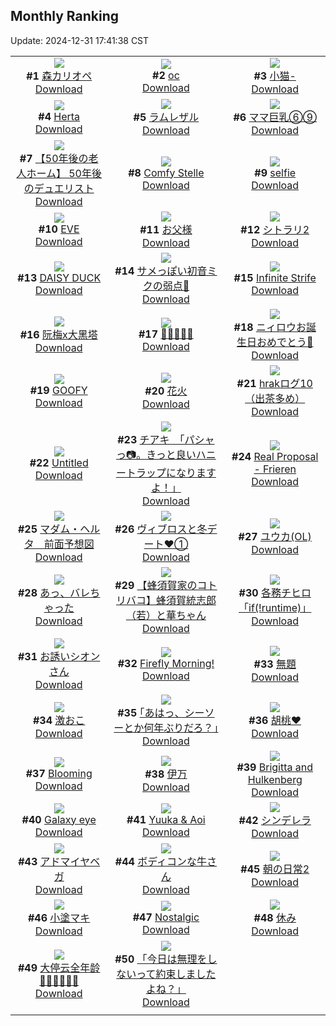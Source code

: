 ## Monthly Ranking
Update: 2024-12-31 17:41:38 CST

|      |      |      |
| :----: | :----: | :----: |
| ![](https://i.pixiv.re/c/240x480/img-master/img/2024/12/03/00/00/18/124847167_p0_master1200.jpg)<br>**#1** [森カリオペ](https://www.pixiv.net/artworks/124847167)<br>[Download](https://i.pixiv.re/img-original/img/2024/12/03/00/00/18/124847167_p0.png) | ![](https://i.pixiv.re/c/240x480/img-master/img/2024/12/02/00/13/17/124819241_p0_master1200.jpg)<br>**#2** [oc](https://www.pixiv.net/artworks/124819241)<br>[Download](https://i.pixiv.re/img-original/img/2024/12/02/00/13/17/124819241_p0.png) | ![](https://i.pixiv.re/c/240x480/img-master/img/2024/12/03/12/35/38/124858615_p0_master1200.jpg)<br>**#3** [小猫-](https://www.pixiv.net/artworks/124858615)<br>[Download](https://i.pixiv.re/img-original/img/2024/12/03/12/35/38/124858615_p0.jpg) |
| ![](https://i.pixiv.re/c/240x480/img-master/img/2024/12/03/11/08/27/124857258_p0_master1200.jpg)<br>**#4** [Herta](https://www.pixiv.net/artworks/124857258)<br>[Download](https://i.pixiv.re/img-original/img/2024/12/03/11/08/27/124857258_p0.png) | ![](https://i.pixiv.re/c/240x480/img-master/img/2024/12/03/07/22/13/124854469_p0_master1200.jpg)<br>**#5** [ラムレザル](https://www.pixiv.net/artworks/124854469)<br>[Download](https://i.pixiv.re/img-original/img/2024/12/03/07/22/13/124854469_p0.jpg) | ![](https://i.pixiv.re/c/240x480/img-master/img/2024/12/02/08/00/04/124826523_p0_master1200.jpg)<br>**#6** [ママ巨乳⑥⑨](https://www.pixiv.net/artworks/124826523)<br>[Download](https://i.pixiv.re/img-original/img/2024/12/02/08/00/04/124826523_p0.jpg) |
| ![](https://i.pixiv.re/c/240x480/img-master/img/2024/12/03/18/00/25/124863892_p0_master1200.jpg)<br>**#7** [【50年後の老人ホーム】  50年後のデュエリスト](https://www.pixiv.net/artworks/124863892)<br>[Download](https://i.pixiv.re/img-original/img/2024/12/03/18/00/25/124863892_p0.jpg) | ![](https://i.pixiv.re/c/240x480/img-master/img/2024/12/03/21/12/35/124869274_p0_master1200.jpg)<br>**#8** [Comfy Stelle](https://www.pixiv.net/artworks/124869274)<br>[Download](https://i.pixiv.re/img-original/img/2024/12/03/21/12/35/124869274_p0.png) | ![](https://i.pixiv.re/c/240x480/img-master/img/2024/12/03/14/08/35/124859981_p0_master1200.jpg)<br>**#9** [selfie](https://www.pixiv.net/artworks/124859981)<br>[Download](https://i.pixiv.re/img-original/img/2024/12/03/14/08/35/124859981_p0.jpg) |
| ![](https://i.pixiv.re/c/240x480/img-master/img/2024/12/03/21/42/36/124870213_p0_master1200.jpg)<br>**#10** [EVE](https://www.pixiv.net/artworks/124870213)<br>[Download](https://i.pixiv.re/img-original/img/2024/12/03/21/42/36/124870213_p0.jpg) | ![](https://i.pixiv.re/c/240x480/img-master/img/2024/12/01/00/09/53/124783411_p0_master1200.jpg)<br>**#11** [お父様](https://www.pixiv.net/artworks/124783411)<br>[Download](https://i.pixiv.re/img-original/img/2024/12/01/00/09/53/124783411_p0.jpg) | ![](https://i.pixiv.re/c/240x480/img-master/img/2024/12/02/00/00/19/124818406_p0_master1200.jpg)<br>**#12** [シトラリ2](https://www.pixiv.net/artworks/124818406)<br>[Download](https://i.pixiv.re/img-original/img/2024/12/02/00/00/19/124818406_p0.jpg) |
| ![](https://i.pixiv.re/c/240x480/img-master/img/2024/12/02/00/00/55/124818547_p0_master1200.jpg)<br>**#13** [DAISY DUCK](https://www.pixiv.net/artworks/124818547)<br>[Download](https://i.pixiv.re/img-original/img/2024/12/02/00/00/55/124818547_p0.png) | ![](https://i.pixiv.re/c/240x480/img-master/img/2024/12/03/09/30/01/124856071_p0_master1200.jpg)<br>**#14** [サメっぽい初音ミクの弱点🦈](https://www.pixiv.net/artworks/124856071)<br>[Download](https://i.pixiv.re/img-original/img/2024/12/03/09/30/01/124856071_p0.jpg) | ![](https://i.pixiv.re/c/240x480/img-master/img/2024/12/03/05/08/54/124852864_p0_master1200.jpg)<br>**#15** [Infinite Strife](https://www.pixiv.net/artworks/124852864)<br>[Download](https://i.pixiv.re/img-original/img/2024/12/03/05/08/54/124852864_p0.jpg) |
| ![](https://i.pixiv.re/c/240x480/img-master/img/2024/12/01/18/04/06/124805348_p0_master1200.jpg)<br>**#16** [阮梅x大黑塔](https://www.pixiv.net/artworks/124805348)<br>[Download](https://i.pixiv.re/img-original/img/2024/12/01/18/04/06/124805348_p0.jpg) | ![](https://i.pixiv.re/c/240x480/img-master/img/2024/12/02/12/56/40/124830552_p0_master1200.jpg)<br>**#17** [🌼🌸🐰🌸🌼](https://www.pixiv.net/artworks/124830552)<br>[Download](https://i.pixiv.re/img-original/img/2024/12/02/12/56/40/124830552_p0.jpg) | ![](https://i.pixiv.re/c/240x480/img-master/img/2024/12/03/11/32/56/124857625_p0_master1200.jpg)<br>**#18** [ニィロウお誕生日おめでとう🍰](https://www.pixiv.net/artworks/124857625)<br>[Download](https://i.pixiv.re/img-original/img/2024/12/03/11/32/56/124857625_p0.jpg) |
| ![](https://i.pixiv.re/c/240x480/img-master/img/2024/12/04/00/00/48/124874883_p0_master1200.jpg)<br>**#19** [GOOFY](https://www.pixiv.net/artworks/124874883)<br>[Download](https://i.pixiv.re/img-original/img/2024/12/04/00/00/48/124874883_p0.png) | ![](https://i.pixiv.re/c/240x480/img-master/img/2024/12/01/20/21/11/124809803_p0_master1200.jpg)<br>**#20** [花火](https://www.pixiv.net/artworks/124809803)<br>[Download](https://i.pixiv.re/img-original/img/2024/12/01/20/21/11/124809803_p0.png) | ![](https://i.pixiv.re/c/240x480/img-master/img/2024/12/03/07/14/58/124854380_p0_master1200.jpg)<br>**#21** [hrakログ10（出茶多め）](https://www.pixiv.net/artworks/124854380)<br>[Download](https://i.pixiv.re/img-original/img/2024/12/03/07/14/58/124854380_p0.jpg) |
| ![](https://i.pixiv.re/c/240x480/img-master/img/2024/12/03/07/07/36/124854287_p0_master1200.jpg)<br>**#22** [Untitled](https://www.pixiv.net/artworks/124854287)<br>[Download](https://i.pixiv.re/img-original/img/2024/12/03/07/07/36/124854287_p0.png) | ![](https://i.pixiv.re/c/240x480/img-master/img/2024/12/01/08/00/05/124791808_p0_master1200.jpg)<br>**#23** [チアキ　「パシャっ📷。きっと良いハニートラップになりますよ！」](https://www.pixiv.net/artworks/124791808)<br>[Download](https://i.pixiv.re/img-original/img/2024/12/01/08/00/05/124791808_p0.jpg) | ![](https://i.pixiv.re/c/240x480/img-master/img/2024/12/03/02/04/12/124850681_p0_master1200.jpg)<br>**#24** [Real Proposal - Frieren](https://www.pixiv.net/artworks/124850681)<br>[Download](https://i.pixiv.re/img-original/img/2024/12/03/02/04/12/124850681_p0.jpg) |
| ![](https://i.pixiv.re/c/240x480/img-master/img/2024/12/03/00/00/12/124847122_p0_master1200.jpg)<br>**#25** [マダム・ヘルタ　前面予想図](https://www.pixiv.net/artworks/124847122)<br>[Download](https://i.pixiv.re/img-original/img/2024/12/03/00/00/12/124847122_p0.jpg) | ![](https://i.pixiv.re/c/240x480/img-master/img/2024/12/03/19/33/45/124866259_p0_master1200.jpg)<br>**#26** [ヴィブロスと冬デート♥①](https://www.pixiv.net/artworks/124866259)<br>[Download](https://i.pixiv.re/img-original/img/2024/12/03/19/33/45/124866259_p0.jpg) | ![](https://i.pixiv.re/c/240x480/img-master/img/2024/12/03/20/35/07/124868067_p0_master1200.jpg)<br>**#27** [ユウカ(OL)](https://www.pixiv.net/artworks/124868067)<br>[Download](https://i.pixiv.re/img-original/img/2024/12/03/20/35/07/124868067_p0.jpg) |
| ![](https://i.pixiv.re/c/240x480/img-master/img/2024/12/04/00/00/23/124874787_p0_master1200.jpg)<br>**#28** [あっ、バレちゃった](https://www.pixiv.net/artworks/124874787)<br>[Download](https://i.pixiv.re/img-original/img/2024/12/04/00/00/23/124874787_p0.jpg) | ![](https://i.pixiv.re/c/240x480/img-master/img/2024/12/04/17/38/05/124890387_p0_master1200.jpg)<br>**#29** [【蜂須賀家のコトリバコ】蜂須賀統志郎（若）と華ちゃん](https://www.pixiv.net/artworks/124890387)<br>[Download](https://i.pixiv.re/img-original/img/2024/12/04/17/38/05/124890387_p0.jpg) | ![](https://i.pixiv.re/c/240x480/img-master/img/2024/12/02/00/24/21/124819624_p0_master1200.jpg)<br>**#30** [各務チヒロ「if(!runtime)」](https://www.pixiv.net/artworks/124819624)<br>[Download](https://i.pixiv.re/img-original/img/2024/12/02/00/24/21/124819624_p0.jpg) |
| ![](https://i.pixiv.re/c/240x480/img-master/img/2024/12/01/00/03/15/124782976_p0_master1200.jpg)<br>**#31** [お誘いシオンさん](https://www.pixiv.net/artworks/124782976)<br>[Download](https://i.pixiv.re/img-original/img/2024/12/01/00/03/15/124782976_p0.png) | ![](https://i.pixiv.re/c/240x480/img-master/img/2024/12/02/23/37/09/124846309_p0_master1200.jpg)<br>**#32** [Firefly Morning!](https://www.pixiv.net/artworks/124846309)<br>[Download](https://i.pixiv.re/img-original/img/2024/12/02/23/37/09/124846309_p0.png) | ![](https://i.pixiv.re/c/240x480/img-master/img/2024/12/03/00/00/12/124847126_p0_master1200.jpg)<br>**#33** [無題](https://www.pixiv.net/artworks/124847126)<br>[Download](https://i.pixiv.re/img-original/img/2024/12/03/00/00/12/124847126_p0.jpg) |
| ![](https://i.pixiv.re/c/240x480/img-master/img/2024/12/02/01/11/50/124821080_p0_master1200.jpg)<br>**#34** [激おこ](https://www.pixiv.net/artworks/124821080)<br>[Download](https://i.pixiv.re/img-original/img/2024/12/02/01/11/50/124821080_p0.jpg) | ![](https://i.pixiv.re/c/240x480/img-master/img/2024/12/02/17/09/03/124834571_p0_master1200.jpg)<br>**#35** [｢あはっ、シーソーとか何年ぶりだろ？｣](https://www.pixiv.net/artworks/124834571)<br>[Download](https://i.pixiv.re/img-original/img/2024/12/02/17/09/03/124834571_p0.jpg) | ![](https://i.pixiv.re/c/240x480/img-master/img/2024/12/03/00/00/11/124847115_p0_master1200.jpg)<br>**#36** [胡桃❤️](https://www.pixiv.net/artworks/124847115)<br>[Download](https://i.pixiv.re/img-original/img/2024/12/03/00/00/11/124847115_p0.jpg) |
| ![](https://i.pixiv.re/c/240x480/img-master/img/2024/12/01/02/13/07/124785881_p0_master1200.jpg)<br>**#37** [Blooming](https://www.pixiv.net/artworks/124785881)<br>[Download](https://i.pixiv.re/img-original/img/2024/12/01/02/13/07/124785881_p0.png) | ![](https://i.pixiv.re/c/240x480/img-master/img/2024/12/03/01/18/53/124849695_p0_master1200.jpg)<br>**#38** [伊万](https://www.pixiv.net/artworks/124849695)<br>[Download](https://i.pixiv.re/img-original/img/2024/12/03/01/18/53/124849695_p0.jpg) | ![](https://i.pixiv.re/c/240x480/img-master/img/2024/12/03/07/20/40/124854452_p0_master1200.jpg)<br>**#39** [Brigitta and Hulkenberg](https://www.pixiv.net/artworks/124854452)<br>[Download](https://i.pixiv.re/img-original/img/2024/12/03/07/20/40/124854452_p0.jpg) |
| ![](https://i.pixiv.re/c/240x480/img-master/img/2024/12/04/17/24/46/124890065_p0_master1200.jpg)<br>**#40** [Galaxy eye](https://www.pixiv.net/artworks/124890065)<br>[Download](https://i.pixiv.re/img-original/img/2024/12/04/17/24/46/124890065_p0.jpg) | ![](https://i.pixiv.re/c/240x480/img-master/img/2024/12/01/18/04/56/124805371_p0_master1200.jpg)<br>**#41** [Yuuka & Aoi](https://www.pixiv.net/artworks/124805371)<br>[Download](https://i.pixiv.re/img-original/img/2024/12/01/18/04/56/124805371_p0.jpg) | ![](https://i.pixiv.re/c/240x480/img-master/img/2024/12/03/02/36/43/124851198_p0_master1200.jpg)<br>**#42** [シンデレラ](https://www.pixiv.net/artworks/124851198)<br>[Download](https://i.pixiv.re/img-original/img/2024/12/03/02/36/43/124851198_p0.jpg) |
| ![](https://i.pixiv.re/c/240x480/img-master/img/2024/12/01/01/06/18/124785487_p0_master1200.jpg)<br>**#43** [アドマイヤベガ](https://www.pixiv.net/artworks/124785487)<br>[Download](https://i.pixiv.re/img-original/img/2024/12/01/01/06/18/124785487_p0.png) | ![](https://i.pixiv.re/c/240x480/img-master/img/2024/12/04/20/15/32/124894532_p0_master1200.jpg)<br>**#44** [ボディコンな牛さん](https://www.pixiv.net/artworks/124894532)<br>[Download](https://i.pixiv.re/img-original/img/2024/12/04/20/15/32/124894532_p0.jpg) | ![](https://i.pixiv.re/c/240x480/img-master/img/2024/12/01/00/30/02/124784299_p0_master1200.jpg)<br>**#45** [朝の日常2](https://www.pixiv.net/artworks/124784299)<br>[Download](https://i.pixiv.re/img-original/img/2024/12/01/00/30/02/124784299_p0.jpg) |
| ![](https://i.pixiv.re/c/240x480/img-master/img/2024/12/03/19/37/08/124866335_p0_master1200.jpg)<br>**#46** [小塗マキ](https://www.pixiv.net/artworks/124866335)<br>[Download](https://i.pixiv.re/img-original/img/2024/12/03/19/37/08/124866335_p0.png) | ![](https://i.pixiv.re/c/240x480/img-master/img/2024/12/03/05/25/00/124853037_p0_master1200.jpg)<br>**#47** [Nostalgic](https://www.pixiv.net/artworks/124853037)<br>[Download](https://i.pixiv.re/img-original/img/2024/12/03/05/25/00/124853037_p0.jpg) | ![](https://i.pixiv.re/c/240x480/img-master/img/2024/12/04/18/13/22/124859659_p0_master1200.jpg)<br>**#48** [休み](https://www.pixiv.net/artworks/124859659)<br>[Download](https://i.pixiv.re/img-original/img/2024/12/04/18/13/22/124859659_p0.jpg) |
| ![](https://i.pixiv.re/c/240x480/img-master/img/2024/12/03/00/00/37/124847251_p0_master1200.jpg)<br>**#49** [大停云全年龄🦊🦊🦊🦊🦊🦊](https://www.pixiv.net/artworks/124847251)<br>[Download](https://i.pixiv.re/img-original/img/2024/12/03/00/00/37/124847251_p0.jpg) | ![](https://i.pixiv.re/c/240x480/img-master/img/2024/12/02/01/58/22/124822119_p0_master1200.jpg)<br>**#50** [「今日は無理をしないって約束しましたよね？」](https://www.pixiv.net/artworks/124822119)<br>[Download](https://i.pixiv.re/img-original/img/2024/12/02/01/58/22/124822119_p0.jpg) |
|      |
